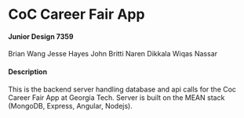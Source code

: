 # CoC Career Fair App

#### Junior Design 7359
Brian Wang
Jesse Hayes
John Britti
Naren Dikkala
Wiqas Nassar


#### Description
This is the backend server handling database and api calls for the Coc Career Fair App at Georgia Tech. Server is built on the MEAN stack (MongoDB, Express, Angular, Nodejs).

